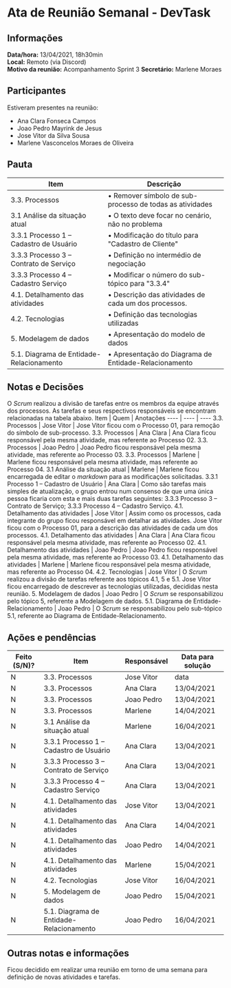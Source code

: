 # Ata de Reunião Semanal - DevTask

## Informações
**Data/hora:** 13/04/2021, 18h30min  
**Local:** Remoto (via Discord)   
**Motivo da reunião:** Acompanhamento Sprint 3
**Secretário:** Marlene Moraes  

## Participantes
Estiveram presentes na reunião:
- Ana Clara Fonseca Campos
- Joao Pedro Mayrink de Jesus
- Jose Vitor da Silva Sousa
- Marlene Vasconcelos Moraes de Oliveira

## Pauta

Item | Descrição
---- | ----
 3.3. Processos                           | • Remover símbolo de sub-processo de todas as atividades 
 3.1 Análise da situação atual            | • O texto deve focar no cenário, não no problema         
 3.3.1 Processo 1 – Cadastro de Usuário   | • Modificação do título para "Cadastro de Cliente"       
3.3.3 Processo 3 – Contrato de Serviço | • Definição no intermédio de negociação 
3.3.3 Processo 4 – Cadastro Serviço | • Modificar o número do sub-tópico para "3.3.4" 
4.1. Detalhamento das atividades | •  Descrição das atividades de cada um dos processos. 
4.2. Tecnologias | • Definição das tecnologias utilizadas 
5. Modelagem de dados | • Apresentação do modelo de dados 
5.1. Diagrama de Entidade-Relacionamento | • Apresentação do Diagrama de Entidade-Relacionamento 

## Notas e Decisões
O *Scrum* realizou a divisão de tarefas entre os membros da equipe através dos processos. As tarefas e seus respectivos responsáveis se encontram relacionadas na tabela abaixo.
Item | Quem | Anotações 
---- | ---- | ---- 
3.3. Processos | Jose Vitor | Jose Vitor ficou com o Processo 01, para remoção do símbolo de sub-processo. 
3.3. Processos | Ana Clara | Ana Clara ficou responsável pela mesma atividade, mas referente ao Processo 02. 
3.3. Processos | Joao Pedro | Joao Pedro ficou responsável pela mesma atividade, mas referente ao Processo 03. 
3.3. Processos | Marlene | Marlene ficou responsável pela mesma atividade, mas referente ao Processo 04. 
3.1 Análise da situação atual | Marlene | Marlene ficou encarregada de editar o *markdown* para as modificações solicitadas. 
3.3.1 Processo 1 – Cadastro de Usuário | Ana Clara | Como são tarefas mais simples de atualização, o grupo entrou num consenso de que uma única pessoa ficaria com esta e mais duas tarefas seguintes: 3.3.3 Processo 3 – Contrato de Serviço; 3.3.3 Processo 4 – Cadastro Serviço. 
 4.1. Detalhamento das atividades         | Jose Vitor | Assim como os processos, cada integrante do grupo ficou responsável em detalhar as atividades. Jose Vitor ficou com o Processo 01, para a descrição das atividades de cada um dos processos. 
 4.1. Detalhamento das atividades         | Ana Clara  | Ana Clara ficou responsável pela mesma atividade, mas referente ao Processo 02. 
 4.1. Detalhamento das atividades         | Joao Pedro | Joao Pedro ficou responsável pela mesma atividade, mas referente ao Processo 03. 
 4.1. Detalhamento das atividades         | Marlene    | Marlene ficou responsável pela mesma atividade, mas referente ao Processo 04. 
 4.2. Tecnologias                         | Jose Vitor | O *Scrum* realizou a divisão de tarefas referente aos tópicos 4.1, 5 e 5.1. Jose Vitor ficou encarregado de descrever as tecnologias utilizadas, decididas nesta reunião. 
 5. Modelagem de dados                    | Joao Pedro | O *Scrum* se responsabilizou pelo tópico 5, referente a Modelagem de dados. 
 5.1. Diagrama de Entidade-Relacionamento | Joao Pedro | O *Scrum* se responsabilizou pelo sub-tópico 5.1, referente ao Diagrama de Entidade-Relacionamento. 


## Ações e pendências
| Feito (S/N)? | Item | Responsável | Data para solução |
| ---- | ---- | ---- | ---- |
| N | 3.3. Processos | Jose Vitor | data |
| N | 3.3. Processos | Ana Clara | 13/04/2021 |
| N | 3.3. Processos | Joao Pedro | 13/04/2021 |
| N | 3.3. Processos | Marlene | 14/04/2021 |
| N | 3.1 Análise da situação atual | Marlene | 16/04/2021 |
| N | 3.3.1 Processo 1 – Cadastro de Usuário | Ana Clara | 13/04/2021 |
| N | 3.3.3 Processo 3 – Contrato de Serviço | Ana Clara | 13/04/2021 |
| N | 3.3.3 Processo 4 – Cadastro Serviço | Ana Clara | 13/04/2021 |
| N | 4.1. Detalhamento das atividades | Jose Vitor | 13/04/2021 |
| N | 4.1. Detalhamento das atividades | Ana Clara | 14/04/2021 |
| N | 4.1. Detalhamento das atividades | Joao Pedro | 14/04/2021 |
| N | 4.1. Detalhamento das atividades | Marlene | 15/04/2021 |
| N | 4.2. Tecnologias | Jose Vitor | 16/04/2021 |
| N | 5. Modelagem de dados | Joao Pedro | 15/04/2021 |
| N | 5.1. Diagrama de Entidade-Relacionamento | Joao Pedro | 16/04/2021 |

## Outras notas e informações
Ficou decidido em realizar uma reunião em torno de uma semana para definição de novas atividades e tarefas.

